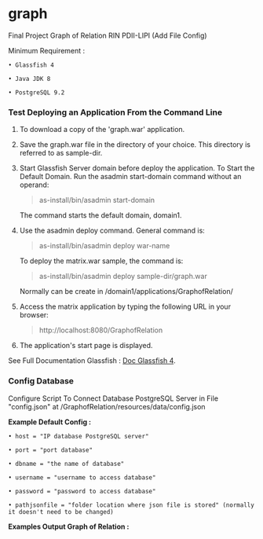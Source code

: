 # graph

Final Project Graph of Relation RIN PDII-LIPI (Add File Config)

Minimum Requirement :

    • Glassfish 4

    • Java JDK 8

    • PostgreSQL 9.2

### Test Deploying an Application From the Command Line

1.	To download a copy of the 'graph.war' application.

2.	Save the graph.war file in the directory of your choice. This directory is referred to as sample-dir.

3.	Start Glassfish Server domain before deploy the application. To Start the Default Domain. Run the asadmin start-domain command without an operand:

    > as-install/bin/asadmin start-domain

    The command starts the default domain, domain1.

4.	Use the asadmin deploy command. General command is:

    > as-install/bin/asadmin deploy war-name

    To deploy the matrix.war sample, the command is:

    >  as-install/bin/asadmin deploy sample-dir/graph.war
    
    Normally can be create in /domain1/applications/GraphofRelation/

5.	Access the matrix application by typing the following URL in your browser:

    > http://localhost:8080/GraphofRelation
    
6.	The application's start page is displayed.

See Full Documentation Glassfish : [Doc Glassfish 4](https://javaee.github.io/glassfish/doc/4.0/administration-guide.pdf).

### Config Database

Configure Script To Connect Database PostgreSQL Server in File "config.json" at /GraphofRelation/resources/data/config.json

**Example Default Config :**

    • host = "IP database PostgreSQL server"

    • port = "port database"

    • dbname = "the name of database"

    • username = "username to access database"

    • password = "password to access database"

    • pathjsonfile = "folder location where json file is stored" (normally it doesn't need to be changed)

**Examples Output Graph of Relation :**

